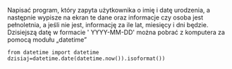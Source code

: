Napisać program, który zapyta użytkownika o imię i datę urodzenia, a następnie wypisze na ekran te dane oraz informacje
czy osoba jest pełnoletnia, a jeśli nie jest, informację za ile lat, miesięcy i dni będzie. Dzisiejszą datę w formacie '
YYYY-MM-DD' można pobrać z komputera za pomocą modułu „datetime”

```
from datetime import datetime
dzisiaj=datetime.date(datetime.now()).isoformat())
```